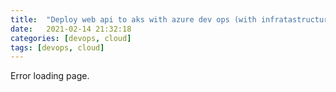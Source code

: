 ```yaml
---
title:  "Deploy web api to aks with azure dev ops (with infratastructure provisioning)"
date:   2021-02-14 21:32:18
categories: [devops, cloud]
tags: [devops, cloud]	
---
```

Error loading page.